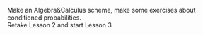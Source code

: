 Make an Algebra&Calculus scheme, make some exercises about conditioned probabilities. 
<br>Retake Lesson 2 and start Lesson 3

